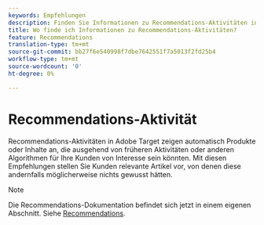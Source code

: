 ```yaml
---
keywords: Empfehlungen
description: Finden Sie Informationen zu Recommendations-Aktivitäten in Adobe Target, die automatisch Produkte oder Inhalte anzeigen, die für Ihre Kunden von Interesse sein könnten, basierend auf der vorherigen Aktivität.
title: Wo finde ich Informationen zu Recommendations-Aktivitäten?
feature: Recommendations
translation-type: tm+mt
source-git-commit: bb27f6e540998f7dbe7642551f7a5013f2fd25b4
workflow-type: tm+mt
source-wordcount: '0'
ht-degree: 0%

---
```



# Recommendations-Aktivität

Recommendations-Aktivitäten in Adobe Target zeigen automatisch Produkte oder Inhalte an, die ausgehend von früheren Aktivitäten oder anderen Algorithmen für Ihre Kunden von Interesse sein könnten. Mit diesen Empfehlungen stellen Sie Kunden relevante Artikel vor, von denen diese andernfalls möglicherweise nichts gewusst hätten.

>[!NOTE]
>
>Die Recommendations-Dokumentation befindet sich jetzt in einem eigenen Abschnitt. Siehe [Recommendations](/help/c-recommendations/recommendations.md#concept_7556C8A4543942F2A77B13A29339C0C0).

